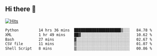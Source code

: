 ## Hi there 👋

<!--
**alihaqberdi/alihaqberdi** is a ✨ _special_ ✨ repository because its `README.md` (this file) appears on your GitHub profile.

Here are some ideas to get you started:

- 🔭 I’m currently working on ...
- 🌱 I’m currently learning ...
- 👯 I’m looking to collaborate on ...
- 🤔 I’m looking for help with ...
- 💬 Ask me about ...
- 📫 How to reach me: ...
- 😄 Pronouns: ...
- ⚡ Fun fact: ...
-->

[![Hits](https://hits.sh/github.com/alihaqberdi.svg)](https://hits.sh/github.com/alihaqberdi/)

<!--START_SECTION:waka-->

```txt
Python         14 hrs 36 mins  █████████████████████▒░░░   84.78 %
XML            1 hr 49 mins    ██▓░░░░░░░░░░░░░░░░░░░░░░   10.62 %
Bash           27 mins         ▓░░░░░░░░░░░░░░░░░░░░░░░░   02.67 %
CSV file       11 mins         ▒░░░░░░░░░░░░░░░░░░░░░░░░   01.07 %
Shell Script   8 mins          ▒░░░░░░░░░░░░░░░░░░░░░░░░   00.86 %
```

<!--END_SECTION:waka-->
